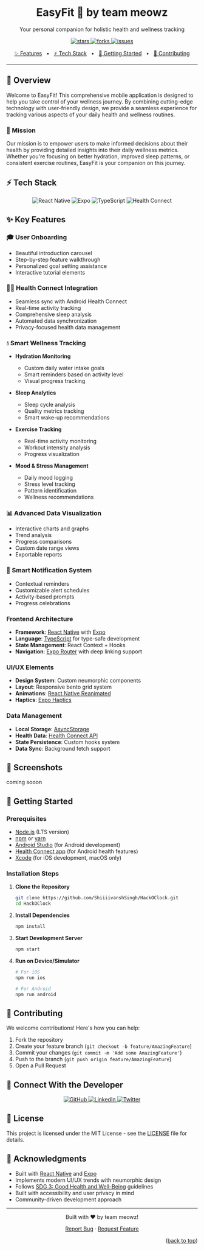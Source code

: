 <a name="readme-top"></a>

<div align="center">
  <h1>EasyFit 🌟 by team meowz</h1>
  

  
  <p>Your personal companion for holistic health and wellness tracking</p>

  <a href="https://github.com/ShiiiivanshSingh/HackOClock/stargazers">
    <img src="https://img.shields.io/badge/Stars-0-green?style=for-the-badge&color=4CAF50" alt="stars" />
  </a>
  <a href="https://github.com/ShiiiivanshSingh/HackOClock/network/members">
    <img src="https://img.shields.io/badge/Forks-0-green?style=for-the-badge&color=4CAF50" alt="forks" />
  </a>
  <a href="https://github.com/ShiiiivanshSingh/HackOClock/issues">
    <img src="https://img.shields.io/badge/Issues-0-green?style=for-the-badge&color=4CAF50" alt="issues" />
  </a>
  
  <p align="center">
    <a href="#-key-features">✨ Features</a> &nbsp;&nbsp;•&nbsp;&nbsp;
    <a href="#-tech-stack">⚡ Tech Stack</a> &nbsp;&nbsp;•&nbsp;&nbsp;
    <a href="#-getting-started">🚀 Getting Started</a> &nbsp;&nbsp;•&nbsp;&nbsp;
    <a href="#-contributing">🤝 Contributing</a>
  </p>
  <hr>
</div>

<a name="overview"></a>
## 🌈 Overview

Welcome to EasyFit! This comprehensive mobile application is designed to help you take control of your wellness journey. By combining cutting-edge technology with user-friendly design, we provide a seamless experience for tracking various aspects of your daily health and wellness routines.

<a name="mission"></a>
### 🎯 Mission
Our mission is to empower users to make informed decisions about their health by providing detailed insights into their daily wellness metrics. Whether you're focusing on better hydration, improved sleep patterns, or consistent exercise routines, EasyFit is your companion on this journey.


<a name="tech-stack"></a>
## ⚡ Tech Stack

<div align="center">
  <img src="https://img.shields.io/badge/React_Native-61DAFB?style=for-the-badge&logo=react&logoColor=black" alt="React Native">
  <img src="https://img.shields.io/badge/Expo-000020?style=for-the-badge&logo=expo&logoColor=white" alt="Expo">
  <img src="https://img.shields.io/badge/TypeScript-3178C6?style=for-the-badge&logo=typescript&logoColor=white" alt="TypeScript">
  <img src="https://img.shields.io/badge/Health_Connect-4CAF50?style=for-the-badge&logo=android&logoColor=white" alt="Health Connect">
</div>


<a name="key-features"></a>
## ✨ Key Features

<a name="onboarding"></a>
### 🎓 User Onboarding
* Beautiful introduction carousel
* Step-by-step feature walkthrough
* Personalized goal setting assistance
* Interactive tutorial elements

<a name="health-connect"></a>
### 🏃‍♂️ Health Connect Integration
* Seamless sync with Android Health Connect
* Real-time activity tracking
* Comprehensive sleep analysis
* Automated data synchronization
* Privacy-focused health data management

<a name="wellness-tracking"></a>
### 💧 Smart Wellness Tracking
* **Hydration Monitoring**
  * Custom daily water intake goals
  * Smart reminders based on activity level
  * Visual progress tracking
  
* **Sleep Analytics**
  * Sleep cycle analysis
  * Quality metrics tracking
  * Smart wake-up recommendations
  
* **Exercise Tracking**
  * Real-time activity monitoring
  * Workout intensity analysis
  * Progress visualization
  
* **Mood & Stress Management**
  * Daily mood logging
  * Stress level tracking
  * Pattern identification
  * Wellness recommendations

<a name="data-visualization"></a>
### 📊 Advanced Data Visualization
* Interactive charts and graphs
* Trend analysis
* Progress comparisons
* Custom date range views
* Exportable reports

<a name="notifications"></a>
### 🔔 Smart Notification System
* Contextual reminders
* Customizable alert schedules
* Activity-based prompts
* Progress celebrations



<a name="architecture"></a>
### Frontend Architecture
* **Framework**: [React Native](https://reactnative.dev/) with [Expo](https://expo.dev/)
* **Language**: [TypeScript](https://www.typescriptlang.org/) for type-safe development
* **State Management**: React Context + Hooks
* **Navigation**: [Expo Router](https://expo.github.io/router/docs/) with deep linking support

<a name="ui-ux"></a>
### UI/UX Elements
* **Design System**: Custom neumorphic components
* **Layout**: Responsive bento grid system
* **Animations**: [React Native Reanimated](https://docs.swmansion.com/react-native-reanimated/)
* **Haptics**: [Expo Haptics](https://docs.expo.dev/versions/latest/sdk/haptics/)

<a name="data-management"></a>
### Data Management
* **Local Storage**: [AsyncStorage](https://react-native-async-storage.github.io/async-storage/)
* **Health Data**: [Health Connect API](https://developer.android.com/health-connect)
* **State Persistence**: Custom hooks system
* **Data Sync**: Background fetch support

<a name="screenshots"></a>
## 📱 Screenshots
 coming sooon
<!-- ![App Screenshots](./screenshots.png) -->

<a name="getting-started"></a>
## 🚀 Getting Started

<a name="prerequisites"></a>
### Prerequisites
* [Node.js](https://nodejs.org/) (LTS version)
* [npm](https://www.npmjs.com/) or [yarn](https://yarnpkg.com/)
* [Android Studio](https://developer.android.com/studio) (for Android development)
* [Health Connect app](https://play.google.com/store/apps/details?id=com.google.android.apps.healthdata) (for Android health features)
* [Xcode](https://developer.apple.com/xcode/) (for iOS development, macOS only)

<a name="installation"></a>
### Installation Steps

1. **Clone the Repository**
   ```bash
   git clone https://github.com/ShiiiivanshSingh/HackOClock.git
   cd HackOClock
   ```

2. **Install Dependencies**
   ```bash
   npm install
   ```

3. **Start Development Server**
   ```bash
   npm start
   ```

4. **Run on Device/Simulator**
   ```bash
   # For iOS
   npm run ios
   
   # For Android
   npm run android
   ```

<a name="contributing"></a>
## 🤝 Contributing

We welcome contributions! Here's how you can help:

1. Fork the repository
2. Create your feature branch (`git checkout -b feature/AmazingFeature`)
3. Commit your changes (`git commit -m 'Add some AmazingFeature'`)
4. Push to the branch (`git push origin feature/AmazingFeature`)
5. Open a Pull Request

<a name="developer"></a>
## 🔗 Connect With the Developer

<div align="center">
  <a href="https://github.com/ShiiiivanshSingh">
    <img src="https://img.shields.io/badge/GitHub-100000?style=for-the-badge&logo=github&logoColor=white" alt="GitHub">
  </a>
  <a href="https://www.linkedin.com/in/shivansh-pratap-singh-23b3b92b1">
    <img src="https://img.shields.io/badge/LinkedIn-0077B5?style=for-the-badge&logo=linkedin&logoColor=white" alt="LinkedIn">
  </a>
  <a href="https://x.com/de_mirage_fan">
    <img src="https://img.shields.io/badge/Twitter-1DA1F2?style=for-the-badge&logo=twitter&logoColor=white" alt="Twitter">
  </a>
</div>

<a name="license"></a>
## 📄 License

This project is licensed under the MIT License - see the [LICENSE](LICENSE) file for details.

<a name="acknowledgments"></a>
## 🙏 Acknowledgments

* Built with [React Native](https://reactnative.dev/) and [Expo](https://expo.dev/)
* Implements modern UI/UX trends with neumorphic design
* Follows [SDG 3: Good Health and Well-Being](https://sdgs.un.org/goals/goal3) guidelines
* Built with accessibility and user privacy in mind
* Community-driven development approach

---

<div align="center">
  <p>Built with ♥️ by team meowz!</p>
  <p>
    <a href="https://github.com/ShiiiivanshSingh/HackOClock/issues">Report Bug</a>
    ·
    <a href="https://github.com/ShiiiivanshSingh/HackOClock/issues">Request Feature</a>
  </p>
</div>

<p align="right">(<a href="#readme-top">back to top</a>)</p>
